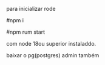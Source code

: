 para inicializar rode

#npm i

#npm rum start

com node 18ou superior instaladdo.

baixar o pg(postgres) admin também
